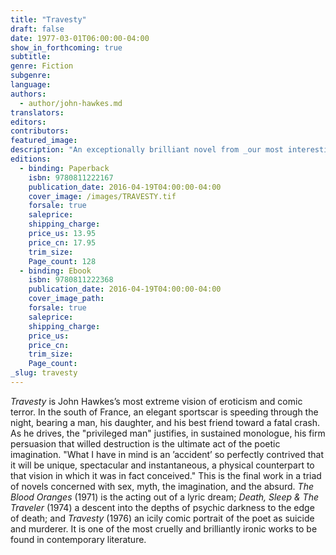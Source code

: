 ```yaml
---
title: "Travesty"
draft: false
date: 1977-03-01T06:00:00-04:00
show_in_forthcoming: true
subtitle:
genre: Fiction
subgenre:
language:
authors:
  - author/john-hawkes.md
translators:
editors:
contributors:
featured_image:
description: "An exceptionally brilliant novel from _our most interesting writer_ (Flannery O'Connor) "
editions:
  - binding: Paperback
    isbn: 9780811222167
    publication_date: 2016-04-19T04:00:00-04:00
    cover_image: /images/TRAVESTY.tif
    forsale: true
    saleprice:
    shipping_charge:
    price_us: 13.95
    price_cn: 17.95
    trim_size:
    Page_count: 128
  - binding: Ebook
    isbn: 9780811222368
    publication_date: 2016-04-19T04:00:00-04:00
    cover_image_path:
    forsale: true
    saleprice:
    shipping_charge:
    price_us:
    price_cn:
    trim_size:
    Page_count:
_slug: travesty
---
```


_Travesty_ is John Hawkes’s most extreme vision of eroticism and comic terror. In the south of France, an elegant sportscar is speeding through the night, bearing a man, his daughter, and his best friend toward a fatal crash. As he drives, the "privileged man" justifies, in sustained monologue, his firm persuasion that willed destruction is the ultimate act of the poetic imagination. "What I have in mind is an ’accident’ so perfectly contrived that it will be unique, spectacular and instantaneous, a physical counterpart to that vision in which it was in fact conceived." This is the final work in a triad of novels concerned with sex, myth, the imagination, and the absurd. _The Blood Oranges_ (1971) is the acting out of a lyric dream; _Death, Sleep & The Traveler_ (1974) a descent into the depths of psychic darkness to the edge of death; and _Travesty_ (1976) an icily comic portrait of the poet as suicide and murderer. It is one of the most cruelly and brilliantly ironic works to be found in contemporary literature.

